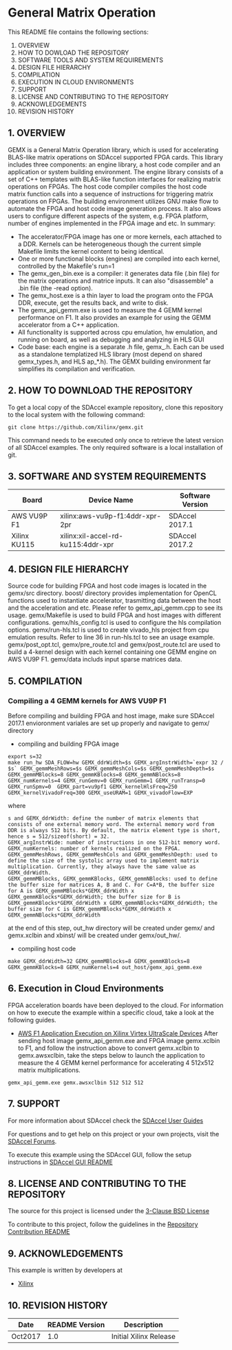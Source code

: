 General Matrix Operation
======================

This README file contains the following sections:

1. OVERVIEW
2. HOW TO DOWLOAD THE REPOSITORY
3. SOFTWARE TOOLS AND SYSTEM REQUIREMENTS
4. DESIGN FILE HIERARCHY
5. COMPILATION
6. EXECUTION IN CLOUD ENVIRONMENTS
7. SUPPORT
8. LICENSE AND CONTRIBUTING TO THE REPOSITORY
9. ACKNOWLEDGEMENTS
10. REVISION HISTORY


## 1. OVERVIEW
GEMX is a General Matrix Operation library, which is used for accelerating BLAS-like matrix operations on SDAccel supported FPGA cards. This library includes three components: an engine library, a host code compiler and an application or system building environment. The engine library consists of a set of C++ templates with BLAS-like function interfaces for realizing matrix operations on FPGAs. The host code compiler compiles the host code matrix function calls into a sequence of instructions for triggering matrix operations on FPGAs. The building environment utilizes GNU make flow to automate the FPGA and host code image generation process. It also allows users to configure different aspects of the system, e.g. FPGA platform, number of engines implemented in the FPGA image and etc. In summary:
* The accelerator/FPGA image has one or more kernels, each attached to a DDR. Kernels can be heterogeneous though the current simple Makefile limits the kernel content to being identical.
* One or more functional blocks (engines) are compiled into each kernel, controlled by the Makefile's run<Engine>=1
* The gemx_gen_bin.exe is a compiler: it generates data file (.bin file) for the matrix operations and matrice inputs. It can also "disassemble" a .bin file (the -read option).
* The gemx_host.exe is a thin layer to load the program onto the FPGA DDR, execute, get the results back, and write to disk.
* The gemx_api_gemm.exe is used to measure the 4 GEMM kernel performance on F1. It also provides an example for using the GEMM accelerator from a C++ application.       
* All functionality is supported across cpu emulation, hw emulation, and running on board, as well as debugging and analyzing in HLS GUI
* Code base: each engine is a separate .h file, gemx_<engine>.h. Each can be used as a standalone templatized HLS library (most depend on shared gemx_types.h, and HLS ap_*.h). The GEMX building environment far simplifies its compilation and verification.

## 2. HOW TO DOWNLOAD THE REPOSITORY
To get a local copy of the SDAccel example repository, clone this repository to the local system with the following command:
```
git clone https://github.com/Xilinx/gemx.git
```
This command needs to be executed only once to retrieve the latest version of all SDAccel examples. The only required software is a local installation of git.

## 3. SOFTWARE AND SYSTEM REQUIREMENTS
Board | Device Name | Software Version
------|-------------|-----------------
AWS VU9P F1|xilinx:aws-vu9p-f1:4ddr-xpr-2pr|SDAccel 2017.1
Xilinx KU115|xilinx:xil-accel-rd-ku115:4ddr-xpr|SDAccel 2017.2

## 4. DESIGN FILE HIERARCHY
Source code for building FPGA and host code images is located in the gemx/src directory. boost/ directory provides implementation for OpenCL functions used to instantiate accelerator, trasmitting data between the host and the acceleration and etc. Please refer to gemx_api_gemm.cpp to see its usage. gemx/Makefile is used to build FPGA and host images with different configurations. gemx/hls_config.tcl is used to configure the hls compilation options. gemx/run-hls.tcl is used to create vivado_hls project from cpu emulation results. Refer to line 36 in run-hls.tcl to see an usage example. gemx/post_opt.tcl, gemx/pre_route.tcl and gemx/post_route.tcl are used to build a 4-kernel design with each kernel containing one GEMM engine on AWS VU9P F1. gemx/data includs input sparse matrices data.

## 5. COMPILATION
### Compiling a 4 GEMM kernels for AWS VU9P F1
Before compiling and building FPGA and host image, make sure SDAccel 2017.1 envioronment variales are set up properly and navigate to gemx/ directory
* compiling and building FPGA image
```
export s=32
make run_hw SDA_FLOW=hw GEMX_ddrWidth=$s GEMX_argInstrWidth=`expr 32 / $s` GEMX_gemmMeshRows=$s GEMX_gemmMeshCols=$s GEMX_gemmMeshDepth=$s GEMX_gemmMBlocks=8 GEMX_gemmKBlocks=8 GEMX_gemmNBlocks=8 GEMX_numKernels=4 GEMX_runGemv=0 GEMX_runGemm=1 GEMX_runTransp=0 GEMX_runSpmv=0  GEMX_part=vu9pf1 GEMX_kernelHlsFreq=250 GEMX_kernelVivadoFreq=300 GEMX_useURAM=1 GEMX_vivadoFlow=EXP
```
where
```
s and GEMX_ddrWidth: define the number of matrix elements that consists of one external memory word. The external memory word from DDR is always 512 bits. By default, the matrix element type is short, hence s = 512/sizeof(short) = 32.
GEMX_argInstrWide: number of instructions in one 512-bit memory word.
GEMX_numKernels: number of kernels realized on the FPGA.
GEMX_gemmMeshRows, GEMX_gemmMeshCols and GEMX_gemmMeshDepth: used to define the size of the systolic array used to implement matrix multiplication. Currently, they always have the same value as GEMX_ddrWidth.
GEMX_gemmMBlocks, GEMX_gemmKBlocks, GEMX_gemmNBlocks: used to define the buffer size for matrices A, B and C. For C=A*B, the buffer size for A is GEMX_gemmMBlocks*GEMX_ddrWidth x GEMX_gemmKBlocks*GEMX_ddrWidth; the buffer size for B is GEMX_gemmKBlocks*GEMX_ddrWidth x GEMX_gemmNBlocks*GEMX_ddrWidth; the buffer size for C is GEMX_gemmMBlocks*GEMX_ddrWidth x GEMX_gemmNBlocks*GEMX_ddrWidth
```
at the end of this step, out_hw directory will be created under gemx/ and gemx.xclbin and xbinst/ will be created under gemx/out_hw/.

* compiling host code
```
make GEMX_ddrWidth=32 GEMX_gemmMBlocks=8 GEMX_gemmKBlocks=8 GEMX_gemmKBlocks=8 GEMX_numKernels=4 out_host/gemx_api_gemm.exe
```

## 6. Execution in Cloud Environments
FPGA acceleration boards have been deployed to the cloud. For information on how to execute the example within a specific cloud, take a look at the following guides.
* [AWS F1 Application Execution on Xilinx Virtex UltraScale Devices]
After sending host image gemx_api_gemm.exe and FPGA image gemx.xclbin to F1, and follow the instruction above to convert gemx.xclbin to gemx.awsxclbin, take the steps below to launch the application to measure the 4 GEMM kernel performance for accelerating 4 512x512 matrix multiplications.
```
gemx_api_gemm.exe gemx.awsxclbin 512 512 512
``` 

## 7. SUPPORT
For more information about SDAccel check the [SDAccel User Guides][]

For questions and to get help on this project or your own projects, visit the [SDAccel Forums][].

To execute this example using the SDAccel GUI, follow the setup instructions in [SDAccel GUI README][]


## 8. LICENSE AND CONTRIBUTING TO THE REPOSITORY
The source for this project is licensed under the [3-Clause BSD License][]

To contribute to this project, follow the guidelines in the [Repository Contribution README][]

## 9. ACKNOWLEDGEMENTS
This example is written by developers at
- [Xilinx](http://www.xilinx.com)

## 10. REVISION HISTORY
Date | README Version | Description
-----|----------------|------------
Oct2017|1.0|Initial Xilinx Release

[3-Clause BSD License]: ../SDAccel_Examples/LICENSE.txt
[SDAccel Forums]: https://forums.xilinx.com/t5/SDAccel/bd-p/SDx
[SDAccel User Guides]: http://www.xilinx.com/support/documentation-navigation/development-tools/software-development/sdaccel.html?resultsTablePreSelect=documenttype:SeeAll#documentation
[Nimbix Getting Started Guide]: http://www.xilinx.com/support/documentation/sw_manuals/xilinx2016_2/ug1240-sdaccel-nimbix-getting-started.pdf
[Walkthrough Video]: http://bcove.me/6pp0o482
[Nimbix Application Submission README]: ../SDAccel_Examples/utility/nimbix/README.md
[Repository Contribution README]: ../SDAccel_Examples/CONTRIBUTING.md
[SDaccel GUI README]: ../SDAccel_Examples/GUIREADME.md
[AWS F1 Application Execution on Xilinx Virtex UltraScale Devices]: https://github.com/aws/aws-fpga/blob/master/SDAccel/README.md
